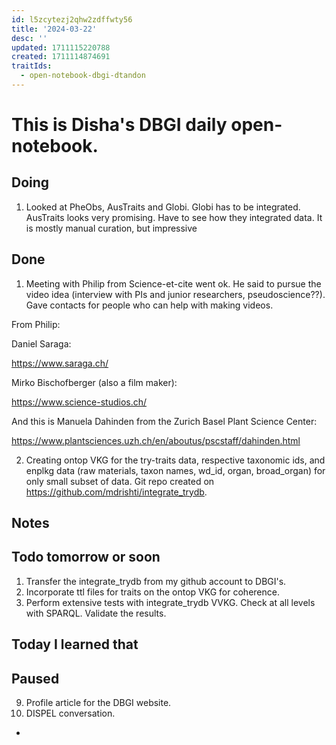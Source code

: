 ```yaml
---
id: l5zcytezj2qhw2zdffwty56
title: '2024-03-22'
desc: ''
updated: 1711115220788
created: 1711114874691
traitIds:
  - open-notebook-dbgi-dtandon
---
```

# This is Disha's DBGI daily open-notebook.

## Doing 
1. Looked at PheObs, AusTraits and Globi. Globi has to be integrated. AusTraits looks very promising. Have to see how they integrated data. It is mostly manual curation, but impressive

## Done 
1. Meeting with Philip from Science-et-cite went ok. He said to pursue the video idea (interview with PIs and junior researchers, pseudoscience??). Gave contacts for people who can help with making videos. 

From Philip:

Daniel Saraga:

https://www.saraga.ch/

Mirko Bischofberger (also a film maker):

https://www.science-studios.ch/

And this is Manuela Dahinden from the Zurich Basel Plant Science Center:

https://www.plantsciences.uzh.ch/en/aboutus/pscstaff/dahinden.html

2. Creating ontop VKG for the try-traits data, respective taxonomic ids, and enplkg data (raw materials, taxon names, wd_id, organ, broad_organ) for only small subset of data. Git repo created on https://github.com/mdrishti/integrate_trydb.

## Notes

## Todo tomorrow or soon

1. Transfer the integrate_trydb from my github account to DBGI's.
2. Incorporate ttl files for traits on the ontop VKG for coherence.
3. Perform extensive tests with integrate_trydb VVKG. Check at all levels with SPARQL. Validate the results.

## Today I learned that


## Paused

9. Profile article for the DBGI website. 
10. DISPEL conversation.
- 